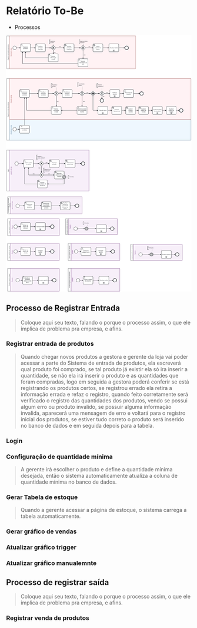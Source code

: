 # Relatório To-Be

- Processos

![Processos To-Be](images/To-Be.png)

## Processo de Registrar Entrada

> Coloque aqui seu texto, falando o porque o processo assim, o que ele implica de problema pra empresa, e afins.

###  Registrar entrada de produtos
> Quando chegar novos produtos a gestora e gerente da loja vai poder acessar a parte do Sistema de entrada de produtos, ela escreverá qual produto foi comprado, se tal produto já existir ela só ira inserir a quantidade, se não ela irá inserir o produto e as quantidades que foram compradas, logo em seguida a gestora poderá conferir se está registrando os produtos certos, se registrou errado ela retira a informação errada e refaz o registro, quando feito corretamente será verificado o registro das quantidades dos produtos, vendo se possui algum erro ou produto invalido, se possuir alguma informação invalida, aparecerá uma mensagem de erro e voltará para o registro inicial dos produtos, se estiver tudo correto o produto será inserido no banco de dados e em seguida depois para a tabela.

### Login
>

### Configuração de quantidade mínima

>A gerente irá escolher o produto e define a quantidade mínima desejada, então o sistema automaticamente atualiza a coluna de quantidade mínima no banco de dados.

### Gerar Tabela de estoque

> Quando a gerente acessar a página de estoque, o sistema carrega a tabela automaticamente.

### Gerar gráfico de vendas
>

### Atualizar gráfico trigger
>

### Atualizar gráfico manualemnte
>

## Processo de registrar saída

> Coloque aqui seu texto, falando o porque o processo assim, o que ele implica de problema pra empresa, e afins.

### Registrar venda de produtos
>
